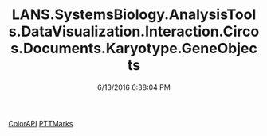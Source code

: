 ﻿---
title: LANS.SystemsBiology.AnalysisTools.DataVisualization.Interaction.Circos.Documents.Karyotype.GeneObjects
date: 6/13/2016 6:38:04 PM
---

[ColorAPI](T-LANS.SystemsBiology.AnalysisTools.DataVisualization.Interaction.Circos.Documents.Karyotype.GeneObjects.ColorAPI.html)
[PTTMarks](T-LANS.SystemsBiology.AnalysisTools.DataVisualization.Interaction.Circos.Documents.Karyotype.GeneObjects.PTTMarks.html)
